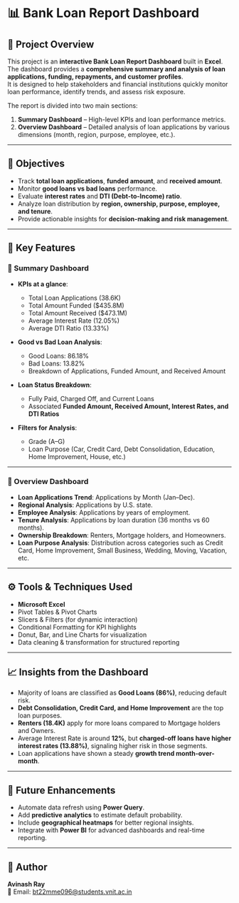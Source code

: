 # 📊 Bank Loan Report Dashboard

## 📌 Project Overview
This project is an **interactive Bank Loan Report Dashboard** built in **Excel**.  
The dashboard provides a **comprehensive summary and analysis of loan applications, funding, repayments, and customer profiles**.  
It is designed to help stakeholders and financial institutions quickly monitor loan performance, identify trends, and assess risk exposure.  

The report is divided into two main sections:
1. **Summary Dashboard** – High-level KPIs and loan performance metrics.  
2. **Overview Dashboard** – Detailed analysis of loan applications by various dimensions (month, region, purpose, employee, etc.).  

---


## 🎯 Objectives
- Track **total loan applications**, **funded amount**, and **received amount**.  
- Monitor **good loans vs bad loans** performance.  
- Evaluate **interest rates** and **DTI (Debt-to-Income) ratio**.  
- Analyze loan distribution by **region, ownership, purpose, employee, and tenure**.  
- Provide actionable insights for **decision-making and risk management**.  

---

## 📌 Key Features

### 🔹 Summary Dashboard
- **KPIs at a glance**:
  - Total Loan Applications (38.6K)  
  - Total Amount Funded ($435.8M)  
  - Total Amount Received ($473.1M)  
  - Average Interest Rate (12.05%)  
  - Average DTI Ratio (13.33%)  

- **Good vs Bad Loan Analysis**:
  - Good Loans: 86.18%  
  - Bad Loans: 13.82%  
  - Breakdown of Applications, Funded Amount, and Received Amount  

- **Loan Status Breakdown**:
  - Fully Paid, Charged Off, and Current Loans  
  - Associated **Funded Amount, Received Amount, Interest Rates, and DTI Ratios**  

- **Filters for Analysis**:
  - Grade (A–G)  
  - Loan Purpose (Car, Credit Card, Debt Consolidation, Education, Home Improvement, House, etc.)  

---

### 🔹 Overview Dashboard
- **Loan Applications Trend**: Applications by Month (Jan–Dec).  
- **Regional Analysis**: Applications by U.S. state.  
- **Employee Analysis**: Applications by years of employment.  
- **Tenure Analysis**: Applications by loan duration (36 months vs 60 months).  
- **Ownership Breakdown**: Renters, Mortgage holders, and Homeowners.  
- **Loan Purpose Analysis**: Distribution across categories such as Credit Card, Home Improvement, Small Business, Wedding, Moving, Vacation, etc.  

---

## ⚙️ Tools & Techniques Used
- **Microsoft Excel**  
- Pivot Tables & Pivot Charts  
- Slicers & Filters (for dynamic interaction)  
- Conditional Formatting for KPI highlights  
- Donut, Bar, and Line Charts for visualization  
- Data cleaning & transformation for structured reporting  

---

## 📈 Insights from the Dashboard
- Majority of loans are classified as **Good Loans (86%)**, reducing default risk.  
- **Debt Consolidation, Credit Card, and Home Improvement** are the top loan purposes.  
- **Renters (18.4K)** apply for more loans compared to Mortgage holders and Owners.  
- Average Interest Rate is around **12%**, but **charged-off loans have higher interest rates (13.88%)**, signaling higher risk in those segments.  
- Loan applications have shown a steady **growth trend month-over-month**.  

---

## 🚀 Future Enhancements
- Automate data refresh using **Power Query**.  
- Add **predictive analytics** to estimate default probability.  
- Include **geographical heatmaps** for better regional insights.  
- Integrate with **Power BI** for advanced dashboards and real-time reporting.   

---

## 👤 Author
**Avinash Ray**  
📧 Email: bt22mme096@students.vnit.ac.in  

